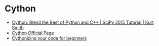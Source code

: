 # Cython

- [Cython: Blend the Best of Python and C++ | SciPy 2015 Tutorial | Kurt Smith](https://www.youtube.com/watch?v=gMvkiQ-gOW8)
- [Cython Official Page](https://cython.readthedocs.io/en/latest/)
- [Cythonizing your code for beginners](https://medium.com/@miguel.otero.pedrido.1993/cythonizing-your-code-for-beginners-6c7eba2b38ae)
